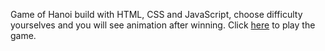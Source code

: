 Game of Hanoi build with HTML, CSS and JavaScript, choose difficulty yourselves and you will see animation after winning. Click [here](http://yuhuahe1989.github.io/GameOfHanoi) to play the game.
